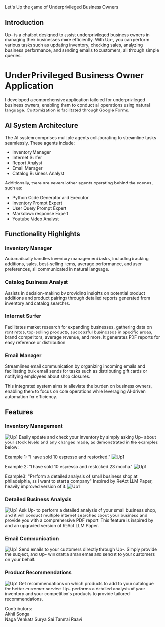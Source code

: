 Let's Up the game of Underprivileged Business Owners

## Introduction

Up- is a chatbot designed to assist underprivileged business owners in managing their businesses more efficiently. With Up-, you can perform various tasks such as updating inventory, checking sales, analyzing business performance, and sending emails to customers, all through simple queries.

# UnderPrivileged Business Owner Application

I developed a comprehensive application tailored for underprivileged business owners, enabling them to conduct all operations using natural language. Customization is facilitated through Google Forms.

## AI System Architecture

The AI system comprises multiple agents collaborating to streamline tasks seamlessly. These agents include:

- Inventory Manager
- Internet Surfer
- Report Analyst
- Email Manager
- Catalog Business Analyst

Additionally, there are several other agents operating behind the scenes, such as:

- Python Code Generator and Executor
- Inventory Prompt Expert
- User Query Prompt Expert
- Markdown response Expert
- Youtube Video Analyst

## Functionality Highlights

### Inventory Manager
Automatically handles inventory management tasks, including tracking additions, sales, best-selling items, average performance, and user preferences, all communicated in natural language.

### Catalog Business Analyst
Assists in decision-making by providing insights on potential product additions and product pairings through detailed reports generated from inventory and catalog searches.

### Internet Surfer
Facilitates market research for expanding businesses, gathering data on rent rates, top-selling products, successful businesses in specific areas, brand competitors, average revenue, and more. It generates PDF reports for easy reference or distribution.

### Email Manager
Streamlines email communication by organizing incoming emails and facilitating bulk email sends for tasks such as distributing gift cards or notifying employees about shop closures.

This integrated system aims to alleviate the burden on business owners, enabling them to focus on core operations while leveraging AI-driven automation for efficiency.



## Features

### Inventory Management
![Up1](Images/Up2.1.JPG)
Easily update and check your inventory by simply asking Up- about your stock levels and any changes made, as demonstrated in the examples below:

Example 1:
"I have sold 10 espresso and restocked."
![Up1](Images/Up2.1.JPG)

Example 2:
"I have sold 10 espresso and restocked 23 mocha."
![Up1](Images/Up2.2.JPG)



Example3: 
"Perform a detailed analysis of small business shop at philadelphia, as i want to start a company"
Inspired by ReAct LLM Paper, heavily improved version of it.
![Up1](Images/Up3.JPG)



### Detailed Business Analysis
![Up1](Images/Up4.1.JPG)
Ask Up- to perform a detailed analysis of your small business shop, and it will conduct multiple internet searches about your business and provide you with a comprehensive PDF report. This feature is inspired by and an upgraded version of ReAct LLM Paper.

### Email Communication
![Up1](Images/Up4.2.JPG)
Send emails to your customers directly through Up-. Simply provide the subject, and Up- will draft a small email and send it to your customers on your behalf.

### Product Recommendations
![Up1](Images/Up5.JPG)
Get recommendations on which products to add to your catalogue for better customer service. Up- performs a detailed analysis of your inventory and your competition's products to provide tailored recommendations.

Contributors:
<br>
Akhil Songa<br>
Naga Venkata Surya Sai Tanmai Raavi

